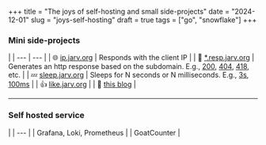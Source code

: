 +++
title = "The joys of self-hosting and small side-projects"
date = "2024-12-01"
slug = "joys-self-hosting"
draft = true
tags = ["go", "snowflake"]
+++

### Mini side-projects
|
| --- | --- |
| 🌐 [ip.jarv.org](//ip.jarv.org) | Responds with the client IP |
| 🤯 [\*.resp.jarv.org](//500.resp.jarv.org) | Generates an http response based on the subdomain. E.g., [200](//200.resp.jarv.org), [404](//404.resp.jarv.org), [418](//418.resp.jarv.org), etc. |
| 💤 [sleep.jarv.org](//sleep.jarv.org) | Sleeps for N seconds or N milliseconds. E.g., [3s](//sleep.jarv.org/1), [100ms](//sleep.jarv.org/100ms) |
| 👍 [like.jarv.org](//like.jarv.org) |
| 📝 [this blog](//jarv.org) |

---

### Self hosted service

|
| --- |
| Grafana, Loki, Prometheus |
| GoatCounter |
